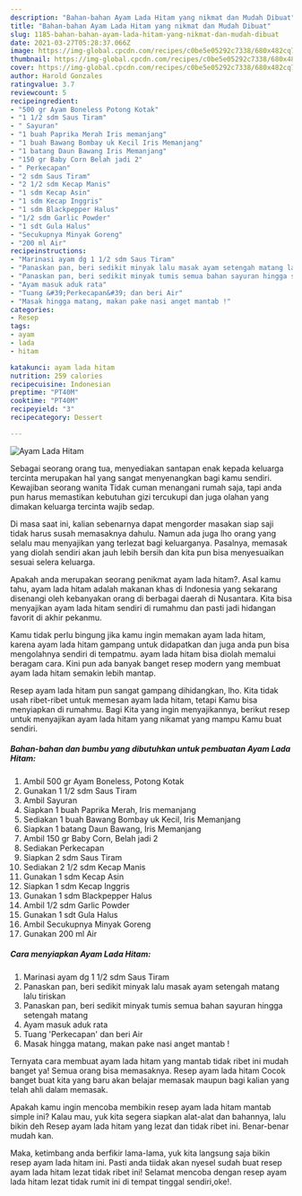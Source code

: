 ```yaml
---
description: "Bahan-bahan Ayam Lada Hitam yang nikmat dan Mudah Dibuat"
title: "Bahan-bahan Ayam Lada Hitam yang nikmat dan Mudah Dibuat"
slug: 1185-bahan-bahan-ayam-lada-hitam-yang-nikmat-dan-mudah-dibuat
date: 2021-03-27T05:28:37.066Z
image: https://img-global.cpcdn.com/recipes/c0be5e05292c7338/680x482cq70/ayam-lada-hitam-foto-resep-utama.jpg
thumbnail: https://img-global.cpcdn.com/recipes/c0be5e05292c7338/680x482cq70/ayam-lada-hitam-foto-resep-utama.jpg
cover: https://img-global.cpcdn.com/recipes/c0be5e05292c7338/680x482cq70/ayam-lada-hitam-foto-resep-utama.jpg
author: Harold Gonzales
ratingvalue: 3.7
reviewcount: 5
recipeingredient:
- "500 gr Ayam Boneless Potong Kotak"
- "1 1/2 sdm Saus Tiram"
- " Sayuran"
- "1 buah Paprika Merah Iris memanjang"
- "1 buah Bawang Bombay uk Kecil Iris Memanjang"
- "1 batang Daun Bawang Iris Memanjang"
- "150 gr Baby Corn Belah jadi 2"
- " Perkecapan"
- "2 sdm Saus Tiram"
- "2 1/2 sdm Kecap Manis"
- "1 sdm Kecap Asin"
- "1 sdm Kecap Inggris"
- "1 sdm Blackpepper Halus"
- "1/2 sdm Garlic Powder"
- "1 sdt Gula Halus"
- "Secukupnya Minyak Goreng"
- "200 ml Air"
recipeinstructions:
- "Marinasi ayam dg 1 1/2 sdm Saus Tiram"
- "Panaskan pan, beri sedikit minyak lalu masak ayam setengah matang lalu tiriskan"
- "Panaskan pan, beri sedikit minyak tumis semua bahan sayuran hingga setengah matang"
- "Ayam masuk aduk rata"
- "Tuang &#39;Perkecapan&#39; dan beri Air"
- "Masak hingga matang, makan pake nasi anget mantab !"
categories:
- Resep
tags:
- ayam
- lada
- hitam

katakunci: ayam lada hitam 
nutrition: 259 calories
recipecuisine: Indonesian
preptime: "PT40M"
cooktime: "PT40M"
recipeyield: "3"
recipecategory: Dessert

---
```



![Ayam Lada Hitam](https://img-global.cpcdn.com/recipes/c0be5e05292c7338/680x482cq70/ayam-lada-hitam-foto-resep-utama.jpg)

Sebagai seorang orang tua, menyediakan santapan enak kepada keluarga tercinta merupakan hal yang sangat menyenangkan bagi kamu sendiri. Kewajiban seorang  wanita Tidak cuman menangani rumah saja, tapi anda pun harus memastikan kebutuhan gizi tercukupi dan juga olahan yang dimakan keluarga tercinta wajib sedap.

Di masa  saat ini, kalian sebenarnya dapat mengorder masakan siap saji tidak harus susah memasaknya dahulu. Namun ada juga lho orang yang selalu mau menyajikan yang terlezat bagi keluarganya. Pasalnya, memasak yang diolah sendiri akan jauh lebih bersih dan kita pun bisa menyesuaikan sesuai selera keluarga. 



Apakah anda merupakan seorang penikmat ayam lada hitam?. Asal kamu tahu, ayam lada hitam adalah makanan khas di Indonesia yang sekarang disenangi oleh kebanyakan orang di berbagai daerah di Nusantara. Kita bisa menyajikan ayam lada hitam sendiri di rumahmu dan pasti jadi hidangan favorit di akhir pekanmu.

Kamu tidak perlu bingung jika kamu ingin memakan ayam lada hitam, karena ayam lada hitam gampang untuk didapatkan dan juga anda pun bisa mengolahnya sendiri di tempatmu. ayam lada hitam bisa diolah memalui beragam cara. Kini pun ada banyak banget resep modern yang membuat ayam lada hitam semakin lebih mantap.

Resep ayam lada hitam pun sangat gampang dihidangkan, lho. Kita tidak usah ribet-ribet untuk memesan ayam lada hitam, tetapi Kamu bisa menyiapkan di rumahmu. Bagi Kita yang ingin menyajikannya, berikut resep untuk menyajikan ayam lada hitam yang nikamat yang mampu Kamu buat sendiri.

<!--inarticleads1-->

##### Bahan-bahan dan bumbu yang dibutuhkan untuk pembuatan Ayam Lada Hitam:

1. Ambil 500 gr Ayam Boneless, Potong Kotak
1. Gunakan 1 1/2 sdm Saus Tiram
1. Ambil  Sayuran
1. Siapkan 1 buah Paprika Merah, Iris memanjang
1. Sediakan 1 buah Bawang Bombay uk Kecil, Iris Memanjang
1. Siapkan 1 batang Daun Bawang, Iris Memanjang
1. Ambil 150 gr Baby Corn, Belah jadi 2
1. Sediakan  Perkecapan
1. Siapkan 2 sdm Saus Tiram
1. Sediakan 2 1/2 sdm Kecap Manis
1. Gunakan 1 sdm Kecap Asin
1. Siapkan 1 sdm Kecap Inggris
1. Gunakan 1 sdm Blackpepper Halus
1. Ambil 1/2 sdm Garlic Powder
1. Gunakan 1 sdt Gula Halus
1. Ambil Secukupnya Minyak Goreng
1. Gunakan 200 ml Air




<!--inarticleads2-->

##### Cara menyiapkan Ayam Lada Hitam:

1. Marinasi ayam dg 1 1/2 sdm Saus Tiram
1. Panaskan pan, beri sedikit minyak lalu masak ayam setengah matang lalu tiriskan
1. Panaskan pan, beri sedikit minyak tumis semua bahan sayuran hingga setengah matang
1. Ayam masuk aduk rata
1. Tuang &#39;Perkecapan&#39; dan beri Air
1. Masak hingga matang, makan pake nasi anget mantab !




Ternyata cara membuat ayam lada hitam yang mantab tidak ribet ini mudah banget ya! Semua orang bisa memasaknya. Resep ayam lada hitam Cocok banget buat kita yang baru akan belajar memasak maupun bagi kalian yang telah ahli dalam memasak.

Apakah kamu ingin mencoba membikin resep ayam lada hitam mantab simple ini? Kalau mau, yuk kita segera siapkan alat-alat dan bahannya, lalu bikin deh Resep ayam lada hitam yang lezat dan tidak ribet ini. Benar-benar mudah kan. 

Maka, ketimbang anda berfikir lama-lama, yuk kita langsung saja bikin resep ayam lada hitam ini. Pasti anda tiidak akan nyesel sudah buat resep ayam lada hitam lezat tidak ribet ini! Selamat mencoba dengan resep ayam lada hitam lezat tidak rumit ini di tempat tinggal sendiri,oke!.

